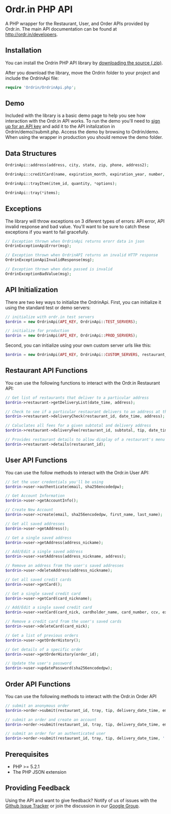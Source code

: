 Ordr.in PHP API
==================

A PHP wrapper for the Restaurant, User, and Order APIs provided by Ordr.in. The main API documentation can be found at http://ordr.in/developers.

Installation
-------------------
You can install the Ordrin PHP API library by [downloading the source (.zip)](https://github.com/ordrin/api-php/zipball/master).

After you download the library, move the Ordrin folder to your project and include the OrdrinApi file:

```php
require 'Ordrin/OrdrinApi.php';
````

Demo
-------------------
Included with the library is a basic demo page to help you see how interaction with the Ordr.in API works. To run the demo you'll need to [sign up for an API key](http://ordr.in/developers/signup) and add it to the API initalization in  Ordrin/demo//submit.php. Access the demo by browsing to Ordrin/demo. When using the wrapper in production you should remove the demo folder.

Data Structures
---------------

```php
OrdrinApi::address(address, city, state, zip, phone, address2);

OrdrinApi::creditCard(name, expiration_month, expiration_year, number, cvc, address);

OrdrinApi::trayItem(item_id, quantity, *options);

OrdrinApi::tray(*items);
```

Exceptions
----------
The library will throw exceptions on 3 diferent types of errors: API error, API invalid response and bad value. You'll want to be sure to catch these exceptions if you want to fail gracefully.

```php
// Exception thrown when OrdrinApi returns erorr data in json
OrdrinExceptionApiError(msg);

// Exception thrown when OrdrinAPI returns an invalid HTTP response
OrdrinExceptionApiInvalidResponse(msg);

// Exception thrown when data passed is invalid
OrdrinExceptionBadValue(msg);
```

API Initialization
------------------

There are two key ways to initialize the OrdrinApi. First, you can initialize it using the standard test or demo servers:
```php
// initialize with ordr.in test servers
$ordrin = new OrdrinApi(API_KEY, OrdrinApi::TEST_SERVERS);

// initialize for production
$ordrin = new OrdrinApi(API_KEY, OrdrinApi::PROD_SERVERS);
```

Second, you can initialize using your own custom server urls like this:
```php
$ordrin = new OrdrinApi(API_KEY, OrdrinApi::CUSTOM_SERVERS, restaurant_url, user_url, order_url);
```

Restaurant API Functions
------------------------
You can use the following functions to interact with the Ordr.in Restaurant API:

```php
// Get list of restaurants that deliver to a particular address
$ordrin->restaurant->getDeliveryList(date_time, address);

// Check to see if a particular restaurant delivers to an address at the specified times
$ordrin->restaurant->deliveryCheck(restaurant_id, date_time, address);

// Caluclates all fees for a given subtotal and delivery address
$ordrin->restaurant->deliveryFee(restaurant_id, subtotal, tip, date_time, address);

// Provides restaurant details to allow display of a restaurant's menu page
$ordrin->restaurant->details(restaurant_id);
```

User API Functions
------------------
You can use the follow methods to interact with the Ordr.in User API:

```php
// Set the user credentials you'll be using
$ordrin->user->authenticate(email, sha256encodedpw);

// Get Account Information
$ordrin->user->getAccountInfo();

// Create New Account
$ordrin->user->create(email, sha256encodedpw, first_name, last_name);

// Get all saved addresses
$ordrin->user->getAddress();

// Get a single saved address
$ordrin->user->getAddress(address_nickame);

// Add/Edit a single saved address
$ordrin->user->setAddress(address_nickname, address);

// Remove an address from the user's saved addresses
$ordrin->user->deleteAddress(address_nickname);

// Get all saved credit cards
$ordrin->user->getCard();

// Get a single saved credit card
$ordrin->user->getCard(card_nickname);

// Add/Edit a single saved credit card
$ordrin->user->setCard(card_nick, cardholder_name, card_number, ccv, expire_month, expire_year, address);

// Remove a credit card from the user's saved cards
$ordrin->user->deleteCard(card_nick);

// Get a list of previous orders
$ordrin->user->getOrderHistory();

// Get details of a specific order
$ordrin->user->getOrderHistory(order_id);

// Update the user's password
$ordrin->user->updatePassword(sha256encodedpw);
```

Order API Functions
-------------------
You can use the following methods to interact with the Ordr.in Order API

```php
// submit an anonymous order
$ordrin->order->submit(restaurant_id, tray, tip, delivery_date_time, email, '', first_name, last_name, address, credit_card);

// submit an order and create an account
$ordrin->order->submit(restaurant_id, tray, tip, delivery_date_time, email, password, first_name, last_name, address, credit_card);

// submit an order for an authenticated user
$ordrin->order->submit(restaurant_id, tray, tip, delivery_date_time, '', '', first_name, last_name, address, credit_card, true);
```

Prerequisites
-------------------
* PHP >= 5.2.1
* The PHP JSON extension

Providing Feedback
-------------------
Using the API and want to give feedback? Notify of us of issues with the [Github Issue Tracker](https://github.com/ordrin/api-php/issues) or join the discussion in our [Google Group](https://groups.google.com/forum/?fromgroups#!forum/ordrin-api).
